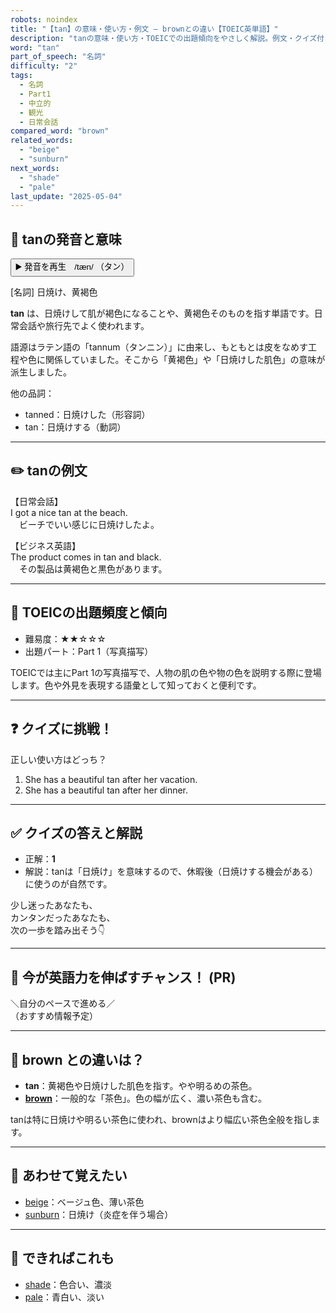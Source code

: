 ```yaml
---
robots: noindex
title: "【tan】の意味・使い方・例文 ― brownとの違い【TOEIC英単語】"
description: "tanの意味・使い方・TOEICでの出題傾向をやさしく解説。例文・クイズ付きでbrownとの違いもわかりやすく学べます。"
word: "tan"
part_of_speech: "名詞"
difficulty: "2"
tags:
  - 名詞
  - Part1
  - 中立的
  - 観光
  - 日常会話
compared_word: "brown"
related_words:
  - "beige"
  - "sunburn"
next_words:
  - "shade"
  - "pale"
last_update: "2025-05-04"
---
```


## 🔰 tanの発音と意味

<button class="play-audio" onclick="playTTS('tan')">
  <span class="play-audio-main">
    ▶️ 発音を再生　/tæn/
  </span>
  <span class="play-audio-sub">
    （タン）
  </span>
</button>

[名詞] 日焼け、黄褐色

**tan** は、日焼けして肌が褐色になることや、黄褐色そのものを指す単語です。日常会話や旅行先でよく使われます。

語源はラテン語の「tannum（タンニン）」に由来し、もともとは皮をなめす工程や色に関係していました。そこから「黄褐色」や「日焼けした肌色」の意味が派生しました。

他の品詞：  
- tanned：日焼けした（形容詞）
- tan：日焼けする（動詞）

---

## ✏️ tanの例文

【日常会話】  
I got a nice tan at the beach.  
　ビーチでいい感じに日焼けしたよ。

【ビジネス英語】  
The product comes in tan and black.  
　その製品は黄褐色と黒色があります。

---

## 🎯 TOEICの出題頻度と傾向

- 難易度：★★☆☆☆
- 出題パート：Part 1（写真描写）

TOEICでは主にPart 1の写真描写で、人物の肌の色や物の色を説明する際に登場します。色や外見を表現する語彙として知っておくと便利です。

---

## ❓ クイズに挑戦！

正しい使い方はどっち？

1. She has a beautiful tan after her vacation.  
2. She has a beautiful tan after her dinner.

---

## ✅ クイズの答えと解説

- 正解：**1**
- 解説：tanは「日焼け」を意味するので、休暇後（日焼けする機会がある）に使うのが自然です。

少し迷ったあなたも、  
カンタンだったあなたも、  
次の一歩を踏み出そう👇️

---

## 🚀 今が英語力を伸ばすチャンス！ (PR)

<div class="info-center">
＼自分のペースで進める／<br>  
（おすすめ情報予定）
</div>

---

## 🤔  brown との違いは？

- **tan**：黄褐色や日焼けした肌色を指す。やや明るめの茶色。
- **[brown](/word/brown)**：一般的な「茶色」。色の幅が広く、濃い茶色も含む。

tanは特に日焼けや明るい茶色に使われ、brownはより幅広い茶色全般を指します。

---

## 🧩 あわせて覚えたい

- [beige](/word/beige)：ベージュ色、薄い茶色
- [sunburn](/word/sunburn)：日焼け（炎症を伴う場合）

---

## 📖 できればこれも

- [shade](/word/shade)：色合い、濃淡
- [pale](/word/pale)：青白い、淡い

<!-- cvid: aid20_bid43 -->
